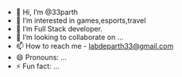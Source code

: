 - 👋 Hi, I’m @33parth
- 👀 I’m interested in games,esports,travel
- 🌱 I’m Full Stack developer.
- 💞️ I’m looking to collaborate on ...
- 📫 How to reach me - labdeparth33@gmail.com
- 😄 Pronouns: ...
- ⚡ Fun fact: ...

<!---
33parth/33parth is a ✨ special ✨ repository because its `README.md` (this file) appears on your GitHub profile.
You can click the Preview link to take a look at your changes.
--->

